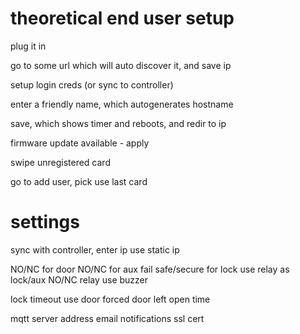 # theoretical end user setup

plug it in

go to some url which will auto discover it, and save ip

setup login creds (or sync to controller)

enter a friendly name, which autogenerates hostname

save, which shows timer and reboots, and redir to ip

firmware update available - apply

swipe unregistered card

go to add user, pick use last card

# settings

sync with controller, enter ip
use static ip

NO/NC for door
NO/NC for aux
fail safe/secure for lock
use relay as lock/aux
NO/NC relay
use buzzer

lock timeout
use door forced
door left open time

mqtt server address
email notifications
ssl cert
